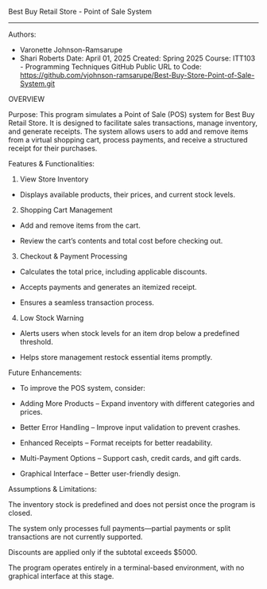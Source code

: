 Best Buy Retail Store - Point of Sale System
_ _ _ _ _ _ _ _ _ _ _ _ _ _ _ _ _ _ _ _ _ _ 
Authors: 
- Varonette Johnson-Ramsarupe
- Shari Roberts
Date: April 01, 2025 
Created: Spring 2025
Course: ITT103 - Programming Techniques
GitHub Public URL to Code: https://github.com/vjohnson-ramsarupe/Best-Buy-Store-Point-of-Sale-System.git

OVERVIEW

Purpose:	This program simulates a Point of Sale (POS) system for Best Buy Retail Store. It is 
		designed to facilitate sales transactions, manage inventory, and generate receipts. 
		The system allows users to add and remove items from a virtual shopping cart, 
		process payments, and receive a structured receipt for their purchases.


Features & Functionalities:

1. View Store Inventory

- Displays available products, their prices, and current stock levels.

2. Shopping Cart Management

- Add and remove items from the cart.

- Review the cart’s contents and total cost before checking out.

3. Checkout & Payment Processing

- Calculates the total price, including applicable discounts.

- Accepts payments and generates an itemized receipt.

- Ensures a seamless transaction process.

4. Low Stock Warning

- Alerts users when stock levels for an item drop below a predefined threshold.

- Helps store management restock essential items promptly.



Future Enhancements:
- To improve the POS system, consider:

- Adding More Products – Expand inventory with different categories and prices.

- Better Error Handling – Improve input validation to prevent crashes.

- Enhanced Receipts – Format receipts for better readability.

- Multi-Payment Options – Support cash, credit cards, and gift cards.

- Graphical Interface – Better user-friendly design.



Assumptions & Limitations:

The inventory stock is predefined and does not persist once the program is closed.

The system only processes full payments—partial payments or split transactions are not currently supported.

Discounts are applied only if the subtotal exceeds $5000.

The program operates entirely in a terminal-based environment, with no graphical interface at this stage.


